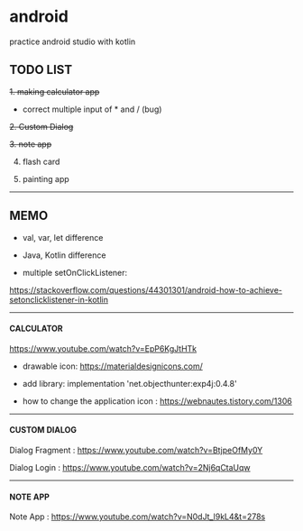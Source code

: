 # android
practice android studio with kotlin

## TODO LIST 
~~1. making calculator app~~

+ correct multiple input of * and / (bug)

~~2. Custom Dialog~~

~~3. note app~~

4. flash card

5. painting app

*************
## MEMO
* val, var, let difference

* Java, Kotlin difference

* multiple setOnClickListener:

<https://stackoverflow.com/questions/44301301/android-how-to-achieve-setonclicklistener-in-kotlin>

*************
#### CALCULATOR
<https://www.youtube.com/watch?v=EpP6KgJtHTk>

* drawable icon: <https://materialdesignicons.com/>

* add library: implementation 'net.objecthunter:exp4j:0.4.8'

* how to change the application icon : <https://webnautes.tistory.com/1306>
*************
  
#### CUSTOM DIALOG
Dialog Fragment : <https://www.youtube.com/watch?v=BtjpeOfMy0Y>

Dialog Login : <https://www.youtube.com/watch?v=2Nj6qCtaUqw>

**************

#### NOTE APP
Note App : <https://www.youtube.com/watch?v=N0dJt_l9kL4&t=278s>

